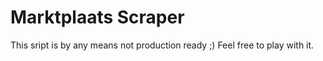# Marktplaats Scraper
This sript is by any means not production ready ;)
Feel free to play with it.
